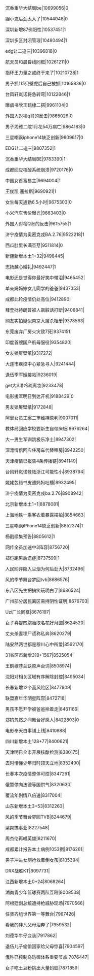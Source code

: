 沉香重华大结局be|10699056|0

胆小鬼后劲太大了|10544048|0

深圳新增87例阳性|10537451|1

深圳多区封闭管理|10480494|1

edg让二追三|10396818|0

航天员和晨昏线同框|10261211|0

指环王力量之戒终于来了|10210728|1

男子抓115只壁虎后自己被抓|10165836|0

台风轩岚诺将急转弯|10122846|1

曝虞书欣王鹤棣二搭|9961104|0

外国人对栓q哥的反击|9865026|0

男子湘雅二院1月花54万病亡|9864183|0

三星嘲讽iphone14缺乏创新|9809617|0

EDG让二追三|9807352|1

沉香重华大结局BE|9783390|1

成都回应核酸系统崩溃|9720176|0

中国女首富易主|9694004|1

王俊凯 塞拉斯|9690921|1

女生每天通勤6.5小时|9675303|0

小米汽车售价曝光|9663403|0

外国人对栓Q哥的反击|9615755|1

济宁疫情为奥密克戎BA.2.76|9522218|1

西瓜肚里长满豆芽|9511814|0

新疆新增本土1+32|9498445|

志扬越心婚礼|9492447|1

电影还是觉得你最好笑中带泪|9465452|

单亲妈妈嫁女儿同学的爸爸|9437353|

成都此轮疫情仍处高位|9412890|

拜登批特朗普被人飙脏话打断|9406841|

网友实拍疑似南京大屠杀相册|9378563|

东莞废弃厂房火灾致7死|9374151|

印度首艘国产航母服役|9354820|

女友锁屏壁纸|9317272|

大连市疾控中心紧急寻人|9241444|

退伍季军嫂接站|9236019|

get大S清冷疏离妆|9233478|

电影援军明日到达开机|9188429|0

男友锁屏壁纸|9172848|

阿里女员工案二审维持原判|9007011|

教体局回应学校要新生自带床板|8976264|

大一男生军训跳极乐净土|8947302|

深漂情侣回应住房车代替租房|8942250|

天津疫情已报告4条传播链|8941149|

台风轩岚诺登陆浙江可能性小|8938794|

姥姥包错书皮遭妈妈吐槽|8932495|

济宁疫情为奥密克戎ba.2.76|8908942|

北京新增本土1+1|8878081|

上海地铁一乘客衣着暴露摆拍|8854663|

三星嘲讽iPhone14缺乏创新|8852374|1

杨戬续集预告|8805612|1

网传全员加速中3阵容|8756720|

郑恺跑男后遗症|8737599|1

人民网评隐入尘烟为何后劲大|8732496|

风的季节舞台梦回tvb|8686576|

东八区先生把搞笑玩明白了|8686524|

广州部分居民离区需持阴性证明|8676703|

Uzi厂长同框|8676197|

女子喜提四胞胎取名花好月圆|8624520|

丈夫杀妻埋尸谎称私奔|8620279|

陆安然两世都是穆川心中所爱|8562170|

31省区市新增318+1567|8535054|

王鹤棣苍兰诀原声台词|8508974|

沈阳对相关区域有序解除封控|8495034|

长春新增12个高风险区|8477909|

联盟嘉年华明星阵容|8472718|

男孩不愿开学被爸爸拎着走|8461166|

郑钧忽然之间舞台好感人|8422803|0

电影奉天白事铺上线|8410888|

四川新增本土128+77|8400621|

天津明日全市开展核酸检测|8380175|

去时懵懂少年归时顶天立地|8352490|

长春本次疫情整体可控|8347291|

俄暂停向法德等国供气|8320630|

覆流年剧情八倍速|8317004|

山东新增本土3+53|8312263|

风的季节舞台梦回TVB|8244679|

梁爽搞事业|8227548|

周杰伦再唱英雄|8211670|

成都累计报告本土病例1053例|8176261|

男子冲进女厕抢救晕倒女孩|8105394|

DRX战胜KT|8097731|

江西新增本土0+24|8068264|

湖南青少年篮球赛两队互殴|8008538|

阿根廷副总统遭持枪威胁现场|7970566|

任贤齐组世界第一等舞台|7967426|

看我的非凡父母泪奔了|7959532|

刘德华牛仔变装|7917862|

退伍儿子偷偷回家给父母惊喜|7904597|

俄称已控制乌防御体系重要节点|7876447|

女子吃土豆粉挑出大量蚂蚁|7871859|


